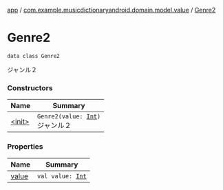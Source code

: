 [app](../../index.md) / [com.example.musicdictionaryandroid.domain.model.value](../index.md) / [Genre2](./index.md)

# Genre2

`data class Genre2`

ジャンル２

### Constructors

| Name | Summary |
|---|---|
| [&lt;init&gt;](-init-.md) | `Genre2(value: `[`Int`](https://kotlinlang.org/api/latest/jvm/stdlib/kotlin/-int/index.html)`)`<br>ジャンル２ |

### Properties

| Name | Summary |
|---|---|
| [value](value.md) | `val value: `[`Int`](https://kotlinlang.org/api/latest/jvm/stdlib/kotlin/-int/index.html) |
